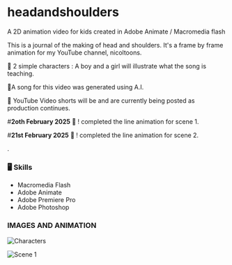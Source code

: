 # headandshoulders
A 2D animation video for kids created in Adobe Animate / Macromedia flash

This is a journal of the making of head and shoulders. It's a frame by frame animation for my YouTube channel, nicoltoons.

🌱 2 simple characters : A boy and a girl will illustrate what the song is teaching.

🌱A song for this video was generated using A.I.

🌱 YouTube Video shorts will be and are currently being posted as production continues.

#**2oth February 2025**
🌱 ! completed the line animation for scene 1.


#**21st February 2025**
🌱 ! completed the line animation for scene 2.

.
### 🖥 Skills

- Macromedia Flash
- Adobe Animate
- Adobe Premiere Pro
- Adobe Photoshop



### IMAGES AND ANIMATION
![Characters ](https://github.com/nicoltoons/headandshoulders/blob/main/character%20ref.png)

![Scene 1 ](https://github.com/nicoltoons/headandshoulders/blob/main/headshoulders.gif)





